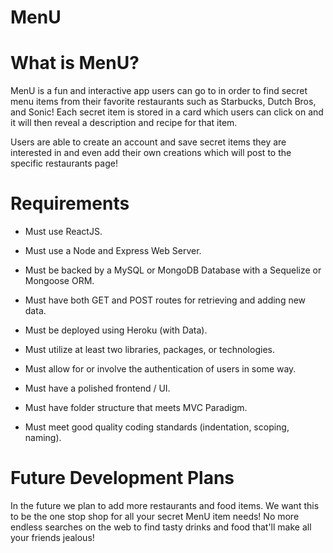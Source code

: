 # MenU

# What is MenU?

MenU is a fun and interactive app users can go to in order to find secret menu items from their favorite restaurants such as Starbucks, Dutch Bros, and Sonic! Each secret item is stored in a card which users can click on and it will then reveal a description and recipe for that item.

Users are able to create an account and save secret items they are interested in and even add their own creations which will post to the specific restaurants page!

# Requirements

- Must use ReactJS.

- Must use a Node and Express Web Server.

- Must be backed by a MySQL or MongoDB Database with a Sequelize or Mongoose ORM.

- Must have both GET and POST routes for retrieving and adding new data.

- Must be deployed using Heroku (with Data).

- Must utilize at least two libraries, packages, or technologies.

- Must allow for or involve the authentication of users in some way.

- Must have a polished frontend / UI.

- Must have folder structure that meets MVC Paradigm.

- Must meet good quality coding standards (indentation, scoping, naming).

# Future Development Plans

In the future we plan to add more restaurants and food items. We want this to be the one stop shop for all your secret MenU item needs! No more endless searches on the web to find tasty drinks and food that'll make all your friends jealous!
